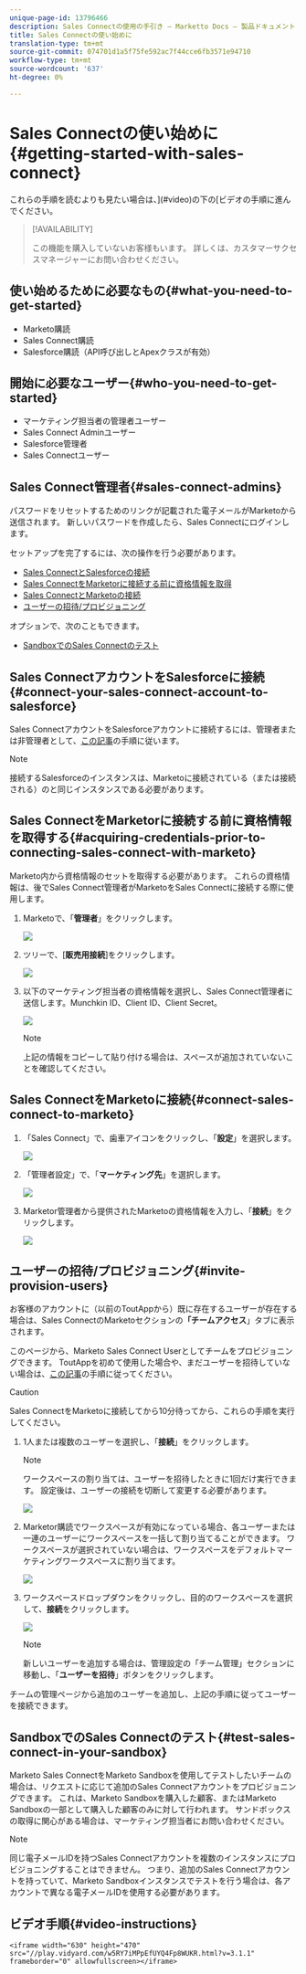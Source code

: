 ```yaml
---
unique-page-id: 13796466
description: Sales Connectの使用の手引き — Marketto Docs — 製品ドキュメント
title: Sales Connectの使い始めに
translation-type: tm+mt
source-git-commit: 074701d1a5f75fe592ac7f44cce6fb3571e94710
workflow-type: tm+mt
source-wordcount: '637'
ht-degree: 0%

---
```



# Sales Connectの使い始めに{#getting-started-with-sales-connect}

これらの手順を読むよりも見たい場合は、](#video)の下の[ビデオの手順に進んでください。

>[!AVAILABILITY]
>
>
>この機能を購入していないお客様もいます。 詳しくは、カスタマーサクセスマネージャーにお問い合わせください。

## 使い始めるために必要なもの{#what-you-need-to-get-started}

* Marketo購読
* Sales Connect購読
* Salesforce購読（API呼び出しとApexクラスが有効）

## 開始に必要なユーザー{#who-you-need-to-get-started}

* マーケティング担当者の管理者ユーザー
* Sales Connect Adminユーザー
* Salesforce管理者
* Sales Connectユーザー

## Sales Connect管理者{#sales-connect-admins}

パスワードをリセットするためのリンクが記載された電子メールがMarketoから送信されます。 新しいパスワードを作成したら、Sales Connectにログインします。

セットアップを完了するには、次の操作を行う必要があります。

* [Sales ConnectとSalesforceの接続](#sfdc)
* [Sales ConnectをMarketorに接続する前に資格情報を取得](#acquire)
* [Sales ConnectとMarketoの接続](#mkto)
* [ユーザーの招待/プロビジョニング](#IPU)

オプションで、次のこともできます。

* [SandboxでのSales Connectのテスト](#sandbox)

## Sales ConnectアカウントをSalesforceに接続{#connect-your-sales-connect-account-to-salesforce}

Sales ConnectアカウントをSalesforceアカウントに接続するには、管理者または非管理者として、[この記事](http://docs.marketo.com/x/JwDb)の手順に従います。

>[!NOTE]
>
>接続するSalesforceのインスタンスは、Marketoに接続されている（または接続される）のと同じインスタンスである必要があります。

## Sales ConnectをMarketorに接続する前に資格情報を取得する{#acquiring-credentials-prior-to-connecting-sales-connect-with-marketo}

Marketo内から資格情報のセットを取得する必要があります。 これらの資格情報は、後でSales Connect管理者がMarketoをSales Connectに接続する際に使用します。

1. Marketoで、「**管理者**」をクリックします。

   ![](assets/one.png)

1. ツリーで、[**販売用接続**]をクリックします。

   ![](assets/two.png)

1. 以下のマーケティング担当者の資格情報を選択し、Sales Connect管理者に送信します。Munchkin ID、Client ID、Client Secret。

   ![](assets/3.jpg)

   >[!NOTE]
   >
   >上記の情報をコピーして貼り付ける場合は、スペースが追加されていないことを確認してください。

## Sales ConnectをMarketoに接続{#connect-sales-connect-to-marketo}

1. 「Sales Connect」で、歯車アイコンをクリックし、「**設定**」を選択します。

   ![](assets/four.png)

1. 「管理者設定」で、「**マーケティング先**」を選択します。

   ![](assets/eight.png)

1. Marketor管理者から提供されたMarketoの資格情報を入力し、「**接続**」をクリックします。

   ![](assets/credentials.png)

## ユーザーの招待/プロビジョニング{#invite-provision-users}

お客様のアカウントに（以前のToutAppから）既に存在するユーザーが存在する場合は、Sales ConnectのMarketoセクションの&#x200B;**「チームアクセス**」タブに表示されます。

このページから、Marketo Sales Connect Userとしてチームをプロビジョニングできます。 ToutAppを初めて使用した場合や、まだユーザーを招待していない場合は、[この記事](http://docs.marketo.com/display/TOUT/Invite+Team+Members)の手順に従ってください。

>[!CAUTION]
>
>Sales ConnectをMarketoに接続してから10分待ってから、これらの手順を実行してください。

1. 1人または複数のユーザーを選択し、「**接続**」をクリックします。

   >[!NOTE]
   >
   >ワークスペースの割り当ては、ユーザーを招待したときに1回だけ実行できます。 設定後は、ユーザーの接続を切断して変更する必要があります。

   ![](assets/users.png)

1. Marketor購読でワークスペースが有効になっている場合、各ユーザーまたは一連のユーザーにワークスペースを一括して割り当てることができます。 ワークスペースが選択されていない場合は、ワークスペースをデフォルトマーケティングワークスペースに割り当てます。

   ![](assets/nine.jpg)

1. ワークスペースドロップダウンをクリックし、目的のワークスペースを選択して、**接続**&#x200B;をクリックします。

   ![](assets/ten.png)

   >[!NOTE]
   >
   >新しいユーザーを追加する場合は、管理設定の「チーム管理」セクションに移動し、「**ユーザーを招待**」ボタンをクリックします。

チームの管理ページから追加のユーザーを追加し、上記の手順に従ってユーザーを接続できます。

## SandboxでのSales Connectのテスト{#test-sales-connect-in-your-sandbox}

Marketo Sales ConnectをMarketo Sandboxを使用してテストしたいチームの場合は、リクエストに応じて追加のSales Connectアカウントをプロビジョニングできます。 これは、Marketo Sandboxを購入した顧客、またはMarketo Sandboxの一部として購入した顧客のみに対して行われます。 サンドボックスの取得に関心がある場合は、マーケティング担当者にお問い合わせください。

>[!NOTE]
>
>同じ電子メールIDを持つSales Connectアカウントを複数のインスタンスにプロビジョニングすることはできません。 つまり、追加のSales Connectアカウントを持っていて、Marketo Sandboxインスタンスでテストを行う場合は、各アカウントで異なる電子メールIDを使用する必要があります。

## ビデオ手順{#video-instructions}

`<iframe width="630" height="470" src="//play.vidyard.com/w5RY7iMPpEfUYQ4Fp8WUKR.html?v=3.1.1" frameborder="0" allowfullscreen></iframe>`

